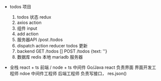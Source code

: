 - todos 项目
    1. todos 状态 redux
    2. axios action
    3. 组件 input
    4. add action
    5. 服务器API /post /todos
    6. dispatch action reducer todos 更新
    7. backend
        GET /todos []
        POST /todos {text: ''}
    8. 数据库
        redis 本地
        mariadb 服务器

- 全栈
    react + ts 前端  / node + ts 中间件  Go/Java
    react 负责界面 界面开发工程师
    ndoe 中间件工程师 后端工程师 负责写接口， res.json()